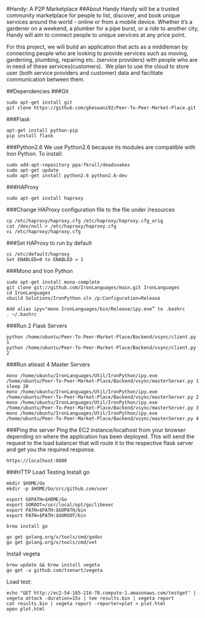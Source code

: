 #Handy: A P2P Marketplace
##About Handy
Handy will be a trusted community marketplace for people to list, discover, and book unique services around the world - online or from a mobile device. Whether it’s a gardener on a weekend, a plumber for a pipe burst, or a ride to another city, Handy will aim to connect people to unique services at any price point.

For this project, we will build an application that acts as a middleman by connecting people who are looking to provide services such as moving, gardening, plumbing, repairing etc. (service providers) with people who are in need of these services(customers). 
 We plan to use the cloud to store user (both service providers and customer) data and facilitate communication between them.

##Dependencies
###Git
```
sudo apt-get install git
git clone https://github.com/gkeswani92/Peer-To-Peer-Market-Place.git
```

###Flask
```
apt-get install python-pip
pip install flask
```

###Python2.6
We use Python2.6 because its modules are compatible with Iron Python. To install:
```
sudo add-apt-repository ppa:fkrull/deadsnakes
sudo apt-get update
sudo apt-get install python2.6 python2.6-dev
```

###HAProxy
```
sudo apt-get install haproxy
```

###Change HAProxy configuration file to the file under /resources
```
cp /etc/haproxy/haproxy.cfg /etc/haproxy/haproxy.cfg_orig
cat /dev/null > /etc/haproxy/haproxy.cfg
vi /etc/haproxy/haproxy.cfg
```

###Set HAProxy to run by default
```
vi /etc/default/haproxy
Set ENABLED=0 to ENABLED = 1
```

###Mono and Iron Python
```
sudo apt-get install mono-complete
git clone git://github.com/IronLanguages/main.git IronLanguages
cd IronLanguages
xbuild Solutions/IronPython.sln /p:Configuration=Release

Add alias ipy="mono IronLanguages/bin/Release/ipy.exe” to .bashrc
. ~/.bashrc
```

###Run 2 Flask Servers
```
python /home/ubuntu/Peer-To-Peer-Market-Place/Backend/vsync/client.py 1
python /home/ubuntu/Peer-To-Peer-Market-Place/Backend/vsync/client.py 2
```

###Run atleast 4 Master Servers
```
mono /home/ubuntu/IronLanguages/Util/IronPython/ipy.exe /home/ubuntu/Peer-To-Peer-Market-Place/Backend/vsync/masterServer.py 1
sleep 20
mono /home/ubuntu/IronLanguages/Util/IronPython/ipy.exe /home/ubuntu/Peer-To-Peer-Market-Place/Backend/vsync/masterServer.py 2
mono /home/ubuntu/IronLanguages/Util/IronPython/ipy.exe /home/ubuntu/Peer-To-Peer-Market-Place/Backend/vsync/masterServer.py 3
mono /home/ubuntu/IronLanguages/Util/IronPython/ipy.exe /home/ubuntu/Peer-To-Peer-Market-Place/Backend/vsync/masterServer.py 4
```

###Ping the server
Ping the EC2 instance/localhost from your browser depending on where the application has been deployed. This will send the request to the load balancer that will route it to the respective flask server and get you the required response.
```
https://localhost:8080
```

###HTTP Load Testing
Install go
```
mkdir $HOME/Go
mkdir -p $HOME/Go/src/github.com/user

export GOPATH=$HOME/Go
export GOROOT=/usr/local/opt/go/libexec
export PATH=$PATH:$GOPATH/bin
export PATH=$PATH:$GOROOT/bin

brew install go

go get golang.org/x/tools/cmd/godoc
go get golang.org/x/tools/cmd/vet
```

Install vegeta 
```
brew update && brew install vegeta
go get -u github.com/tsenart/vegeta
```

Load test:
```
echo "GET http://ec2-54-165-216-78.compute-1.amazonaws.com/testget" | vegeta attack -duration=15s | tee results.bin | vegeta report
cat results.bin | vegeta report -reporter=plot > plot.html
open plot.html
```
